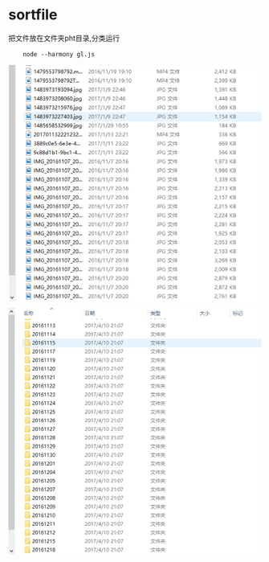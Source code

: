 # sortfile

把文件放在文件夹pht目录,分类运行

        node --harmony gl.js

![Alt text](./dist/1.png)        
![Alt text](./dist/2.png)        